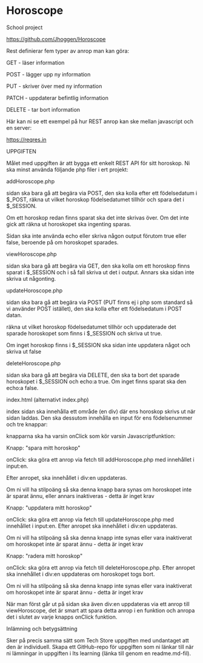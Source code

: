 # Horoscope
School project


https://github.com/Jhoggen/Horoscope

Rest definierar fem typer av anrop man kan göra:

GET - läser information

POST - lägger upp ny information

PUT - skriver över med ny information

PATCH - uppdaterar befintlig information

DELETE - tar bort information

 

Här kan ni se ett exempel på hur REST anrop kan ske mellan javascript och en server:

https://reqres.in

 

UPPGIFTEN

Målet med uppgiften är att bygga ett enkelt REST API för sitt horoskop. Ni ska minst använda följande php filer i ert projekt:

 

addHoroscope.php

sidan ska bara gå att begära via POST,  den ska kolla efter ett födelsedatum i $_POST, räkna ut vilket horoskop födelsedatumet tillhör och spara det i $_SESSION.

 

Om ett horoskop redan finns sparat ska det inte skrivas över. Om det inte gick att räkna ut horoskopet ska ingenting sparas.

 

Sidan ska inte använda echo eller skriva någon output förutom true eller false, beroende på om horoskopet sparades.

 

viewHoroscope.php

sidan ska bara gå att begära via GET, den ska kolla om ett horoskop finns sparat i $_SESSION och i så fall skriva ut det i output. Annars ska sidan inte skriva ut någonting.

 

updateHoroscope.php

sidan ska bara gå att begära via POST (PUT finns ej i php som standard så vi använder POST istället), den ska kolla efter ett födelsedatum i POST datan.

 

räkna ut vilket horoskop födelsedatumet tillhör och uppdaterade det sparade horoskopet som finns i $_SESSION och skriva ut true.

 

Om inget horoskop finns i $_SESSION ska sidan inte uppdatera något och skriva ut false

 

deleteHoroscope.php

sidan ska bara gå att begära via DELETE,  den ska ta bort det sparade horoskopet i $_SESSION och echo:a true. Om inget finns sparat ska den echo:a false.

 

index.html (alternativt index.php)

index sidan ska innehålla ett område (en div) där ens horoskop skrivs ut när sidan laddas. Den ska dessutom innehålla en input för ens födelsenummer och tre knappar:

 

knapparna ska ha varsin onClick som kör varsin Javascriptfunktion:

 

Knapp: "spara mitt horoskop"

onClick: ska göra ett anrop via fetch till addHoroscope.php med innehållet i input:en.

Efter anropet,  ska innehållet i div:en uppdateras.

 

Om ni vill ha stilpoäng så ska denna knapp bara synas om horoskopet inte är sparat ännu, eller annars inaktiveras - detta är inget krav

 

Knapp: "uppdatera mitt horoskop"

onClick: ska göra ett anrop via fetch till updateHoroscope.php med innehållet i input:en. Efter anropet ska innehållet i div:en uppdateras.

 

Om ni vill ha stilpoäng så ska denna knapp inte synas eller vara inaktiverat om horoskopet inte är sparat ännu - detta är inget krav

 

Knapp: "radera mitt horoskop"

onClick: ska göra ett anrop via fetch till deleteHoroscope.php. Efter anropet ska innehållet i div:en uppdateras om horoskopet togs bort.

 

Om ni vill ha stilpoäng så ska denna knapp inte synas eller vara inaktiverat om horoskopet inte är sparat ännu - detta är inget krav

 

När man först går ut på sidan ska även div:en uppdateras via ett anrop till viewHoroscope, det är smart att spara detta anrop i en funktion och anropa det i slutet av varje knapps onClick funktion.

 

Inlämning och betygsättning

Sker på precis samma sätt som Tech Store uppgiften med undantaget att den är individuell. Skapa ett GitHub-repo för uppgiften som ni länkar till när ni lämningar in uppgiften i Its learning (länka till genom en readme.md-fil).
